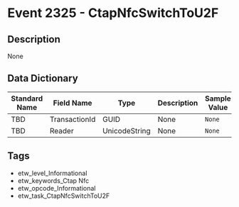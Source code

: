 # Event 2325 - CtapNfcSwitchToU2F

## Description
None

## Data Dictionary
|Standard Name|Field Name|Type|Description|Sample Value|
|---|---|---|---|---|
|TBD|TransactionId|GUID|None|`None`|
|TBD|Reader|UnicodeString|None|`None`|

## Tags
* etw_level_Informational
* etw_keywords_Ctap Nfc
* etw_opcode_Informational
* etw_task_CtapNfcSwitchToU2F